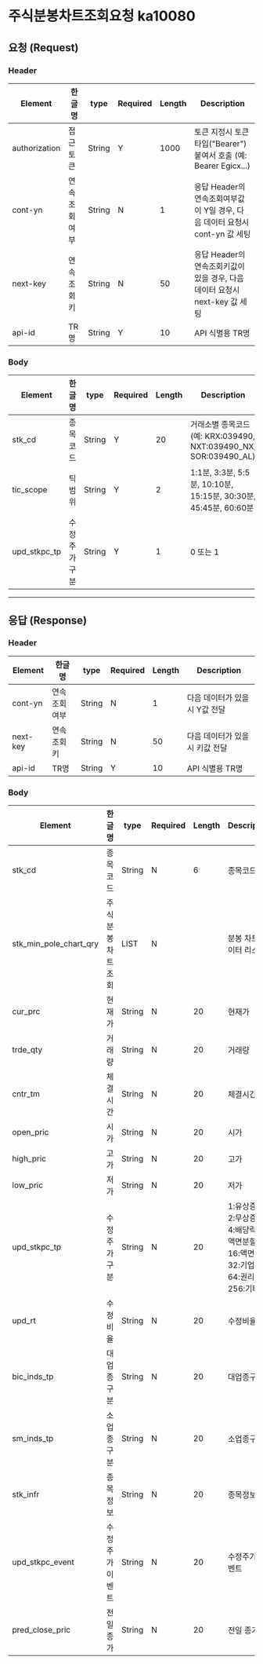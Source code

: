 
# 주식분봉차트조회요청 ka10080

## 요청 (Request)

### Header

| Element       | 한글명    | type   | Required | Length | Description                                        |
| ------------- | ------ | ------ | -------- | ------ | -------------------------------------------------- |
| authorization | 접근토큰   | String | Y        | 1000   | 토큰 지정시 토큰타입("Bearer") 붙여서 호출 (예: Bearer Egicx...)  |
| cont-yn       | 연속조회여부 | String | N        | 1      | 응답 Header의 연속조회여부값이 Y일 경우, 다음 데이터 요청시 cont-yn 값 세팅 |
| next-key      | 연속조회키  | String | N        | 50     | 응답 Header의 연속조회키값이 있을 경우, 다음 데이터 요청시 next-key 값 세팅 |
| api-id        | TR명    | String | Y        | 10     | API 식별용 TR명                                        |

### Body

| Element        | 한글명    | type   | Required | Length | Description                                               |
| -------------- | ------ | ------ | -------- | ------ | --------------------------------------------------------- |
| stk\_cd        | 종목코드   | String | Y        | 20     | 거래소별 종목코드 (예: KRX:039490, NXT:039490\_NX, SOR:039490\_AL) |
| tic\_scope     | 틱범위    | String | Y        | 2      | 1:1분, 3:3분, 5:5분, 10:10분, 15:15분, 30:30분, 45:45분, 60:60분  |
| upd\_stkpc\_tp | 수정주가구분 | String | Y        | 1      | 0 또는 1                                                    |

---

## 응답 (Response)

### Header

| Element  | 한글명    | type   | Required | Length | Description        |
| -------- | ------ | ------ | -------- | ------ | ------------------ |
| cont-yn  | 연속조회여부 | String | N        | 1      | 다음 데이터가 있을 시 Y값 전달 |
| next-key | 연속조회키  | String | N        | 50     | 다음 데이터가 있을 시 키값 전달 |
| api-id   | TR명    | String | Y        | 10     | API 식별용 TR명        |

### Body

| Element                    | 한글명      | type   | Required | Length | Description                                                     |
| -------------------------- | -------- | ------ | -------- | ------ | --------------------------------------------------------------- |
| stk\_cd                    | 종목코드     | String | N        | 6      | 종목코드                                                            |
| stk\_min\_pole\_chart\_qry | 주식분봉차트조회 | LIST   | N        |        | 분봉 차트 데이터 리스트                                                   |
| cur\_prc                   | 현재가      | String | N        | 20     | 현재가                                                             |
| trde\_qty                  | 거래량      | String | N        | 20     | 거래량                                                             |
| cntr\_tm                   | 체결시간     | String | N        | 20     | 체결시간                                                            |
| open\_pric                 | 시가       | String | N        | 20     | 시가                                                              |
| high\_pric                 | 고가       | String | N        | 20     | 고가                                                              |
| low\_pric                  | 저가       | String | N        | 20     | 저가                                                              |
| upd\_stkpc\_tp             | 수정주가구분   | String | N        | 20     | 1:유상증자, 2:무상증자, 4:배당락, 8:액면분할, 16:액면병합, 32:기업합병, 64:권리락, 256:기타 |
| upd\_rt                    | 수정비율     | String | N        | 20     | 수정비율                                                            |
| bic\_inds\_tp              | 대업종구분    | String | N        | 20     | 대업종구분                                                           |
| sm\_inds\_tp               | 소업종구분    | String | N        | 20     | 소업종구분                                                           |
| stk\_infr                  | 종목정보     | String | N        | 20     | 종목정보                                                            |
| upd\_stkpc\_event          | 수정주가이벤트  | String | N        | 20     | 수정주가 이벤트                                                        |
| pred\_close\_pric          | 전일종가     | String | N        | 20     | 전일 종가                                                           |


